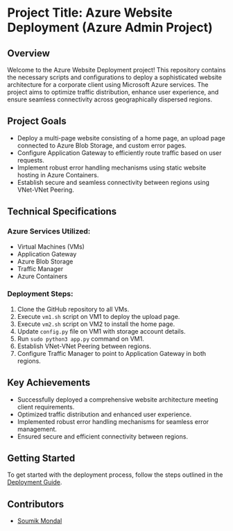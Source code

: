 # Project Title: Azure Website Deployment (Azure Admin Project)

## Overview
Welcome to the Azure Website Deployment project! This repository contains the necessary scripts and configurations to deploy a sophisticated website architecture for a corporate client using Microsoft Azure services. The project aims to optimize traffic distribution, enhance user experience, and ensure seamless connectivity across geographically dispersed regions.

## Project Goals
- Deploy a multi-page website consisting of a home page, an upload page connected to Azure Blob Storage, and custom error pages.
- Configure Application Gateway to efficiently route traffic based on user requests.
- Implement robust error handling mechanisms using static website hosting in Azure Containers.
- Establish secure and seamless connectivity between regions using VNet-VNet Peering.

## Technical Specifications
### Azure Services Utilized:
- Virtual Machines (VMs)
- Application Gateway
- Azure Blob Storage
- Traffic Manager
- Azure Containers

### Deployment Steps:
1. Clone the GitHub repository to all VMs.
2. Execute `vm1.sh` script on VM1 to deploy the upload page.
3. Execute `vm2.sh` script on VM2 to install the home page.
4. Update `config.py` file on VM1 with storage account details.
5. Run `sudo python3 app.py` command on VM1.
6. Establish VNet-VNet Peering between regions.
7. Configure Traffic Manager to point to Application Gateway in both regions.

## Key Achievements
- Successfully deployed a comprehensive website architecture meeting client requirements.
- Optimized traffic distribution and enhanced user experience.
- Implemented robust error handling mechanisms for seamless error management.
- Ensured secure and efficient connectivity between regions.

## Getting Started
To get started with the deployment process, follow the steps outlined in the [Deployment Guide](deployment_guide.md).

## Contributors
- [Soumik Mondal](https://www.linkedin.com/in/soumik-mondal/)
